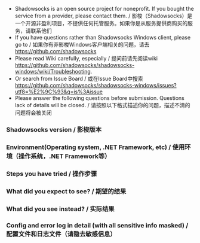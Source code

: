 - Shadowsocks is an open source project for noneprofit. If you bought the service from a provider, please contact them. / 影梭（Shadowsocks）是一个开源非盈利项目，不提供任何托管服务。如果你是从服务提供商购买的服务，请联系他们
- If you have questions rather than Shadowsocks Windows client, please go to / 如果你有非影梭Windows客户端相关的问题，请去 https://github.com/shadowsocks
- Please read Wiki carefully, especially / 提问前请先阅读wiki https://github.com/shadowsocks/shadowsocks-windows/wiki/Troubleshooting.
- Or search from Issue Board / 或在Issue Board中搜索 https://github.com/shadowsocks/shadowsocks-windows/issues?utf8=%E2%9C%93&q=is%3Aissue
- Please answer the following questions before submission. Questions lack of details will be closed. / 请按照以下格式描述你的问题，描述不清的问题将会被关闭

### Shadowsocks version / 影梭版本


### Environment(Operating system, .NET Framework, etc) / 使用环境（操作系统，.NET Framework等）


### Steps you have tried / 操作步骤


### What did you expect to see? / 期望的结果


### What did you see instead? / 实际结果


### Config and error log in detail (with all sensitive info masked) / 配置文件和日志文件（请隐去敏感信息）